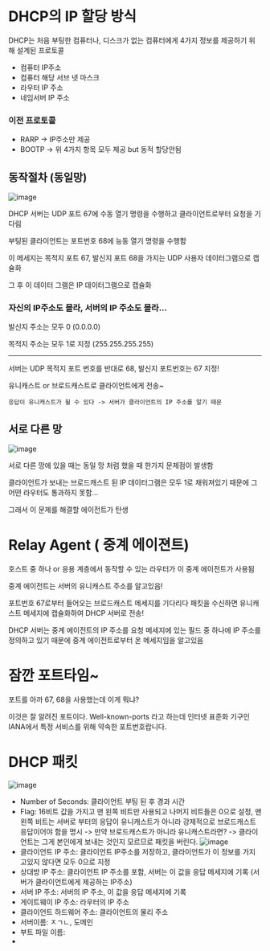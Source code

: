 # DHCP의 IP 할당 방식

DHCP는 처음 부팅한 컴퓨터나, 디스크가 없는 컴퓨터에게 4가지 정보를 제공하기 위해 설계된 프로토콜

- 컴퓨터 IP주소
- 컴퓨터 해당 서브 넷 마스크
- 라우터 IP 주소
- 네임서버 IP 주소

### 이전 프로토콜

- RARP -> IP주소만 제공
- BOOTP -> 위 4가지 항목 모두 제공 but 동적 할당안됨


## 동작절차 (동일망)

![image](https://github.com/Jaeboong/Study/assets/158824294/bcab4f9d-053a-4101-9154-26d14b626d84)

DHCP 서버는 UDP 포트 67에 수동 열기 명령을 수행하고 클라이언트로부터 요청을 기다림

부팅된 클라이언트는 포트번호 68에 능동 열기 명령을 수행함

이 메세지는 목적지 포트 67, 발신지 포트 68을 가지는 UDP 사용자 데이터그램으로 캡슐화

그 후 이 데이터 그램은 IP 데이터그램으로 캡슐화

### 자신의 IP주소도 몰라, 서버의 IP 주소도 몰라...

발신지 주소는 모두 0 (0.0.0.0)

목적지 주소는 모두 1로 지정 (255.255.255.255)

------------------

서버는 UDP 목적지 포트 번호를 반대로 68, 발신지 포트번호는 67 지정!

유니캐스트 or 브로드캐스트로 클라이언트에게 전송~

```
응답이 유니캐스트가 될 수 있다 -> 서버가 클라이언트의 IP 주소를 알기 때문
```

## 서로 다른 망

![image](https://github.com/Jaeboong/Study/assets/158824294/aa8a3186-55a9-4ee7-826f-947c29e0d0b2)


서로 다른 망에 있을 때는 동일 망 처럼 했을 때 한가지 문제점이 발생함

클라이언트가 보내는 브로드캐스트 된 IP 데이터그램은 모두 1로 채워져있기 때문에 그 어떤 라우터도 통과하지 못함...

그래서 이 문제를 해결할 에이전트가 탄생

# Relay Agent ( 중계 에이젼트)

호스트 중 하나 or 응용 계층에서 동작할 수 있는 라우터가 이 중계 에이전트가 사용됨

중계 에이전트는 서버의 유니캐스트 주소를 알고있음!

포트번호 67로부터 들어오는 브로드캐스트 메세지를 기다리다 패킷을 수신하면 유니캐스트 메세지에 캡슐화하여 DHCP 서버로 전송!

DHCP 서버는 중계 에이전트의 IP 주소를 요청 메세지에 있는 필드 중 하나에 IP 주소를 정의하고 있기 때문에 중계 에이전트로부터 온 메세지임을 알고있음

# 잠깐 포트타임~

포트를 아까 67, 68을 사용했는데 이게 뭐냐?

이것은 잘 알려진 포트이다. Well-known-ports 라고 하는데 인터넷 표준화 기구인 IANA에서 특정 서비스를 위해 약속한 포트번호랍니다.

# DHCP 패킷

![image](https://github.com/Jaeboong/Study/assets/158824294/aedbd7bd-ddc0-484c-b366-5366d14c4e50)

- Number of Seconds: 클라이언트 부팅 된 후 경과 시간
- Flag: 16비트 값을 가지고 맨 왼쪽 비트만 사용되고 나머지 비트들은 0으로 설정, 맨 왼쪽 비트는 서버로 부터의 응답이 유니캐스트가 아니라 강제적으로 브로드캐스트 응답이어야 함을 명시
      -> 만약 브로드캐스트가 아니라 유니캐스트라면?
        -> 클라이언트는 그게 본인에게 보내는 것인지 모르므로 패킷을 버린다.
  ![image](https://github.com/Jaeboong/Study/assets/158824294/b5f23efc-df8c-4861-9c61-de35e817d6b7)
- 클라이언트 IP 주소: 클라이언트 IP주소를 저장하고, 클라이언트가 이 정보를 가지고있지 않다면 모두 0으로 지정
- 상대방 IP 주소: 클라이언트 IP 주소를 포함, 서버는 이 값을 응답 메세지에 기록 (서버가 클라이언트에게 제공하는 IP주소)
- 서버 IP 주소: 서버의 IP 주소, 이 값을 응답 메세지에 기록
- 게이트웨이 IP 주소: 라우터의 IP 주소
- 클라이언트 하드웨어 주소: 클라이언트의 물리 주소
- 서버이름: ㅈㄱㄴ, 도메인
- 부트 파일 이름: 
- 



